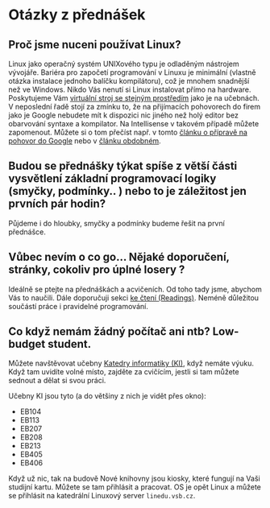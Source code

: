 # Otázky z přednášek

## Proč jsme nuceni používat Linux?

Linux jako operačný systém UNIXového typu je odladěným nástrojem vývojáře.
Bariéra pro započetí programování v Linuxu je minimální (vlastně otázka instalace jednoho balíčku kompilátoru), což je mnohem snadnější než ve Windows.
Nikdo Vás nenutí si Linux instalovat přímo na hardware. Poskytujeme Vám [virtuální stroj se stejným prostředím](vm.md) jako je na učebnách.
V neposlední řadě stojí za zmínku to, že na přijímacích pohovorech do firem jako je Google nebudete mít k dispozici nic jiného než holý editor bez obarvování syntaxe a kompilator.
Na Intellisense v takovém případě můžete zapomenout.
Můžete si o tom přečíst např. v tomto [článku o přípravě na pohovor do Google](https://psc-g.github.io/interviews/google/2020/02/25/interviewing-at-google.html)
nebo v [článku obdobném](http://steve-yegge.blogspot.com/2008/03/get-that-job-at-google.html).


## Budou se přednášky týkat spíše z větší části vysvětlení základní programovací logiky (smyčky, podmínky.. ) nebo to je záležitost jen prvních pár hodin?

Půjdeme i do hloubky, smyčky a podmínky budeme řešit na první přednášce.


## Vůbec nevím o co go... Nějaké doporučení, stránky, cokoliv pro úplné losery ?

Ideálně se ptejte na přednáškách a acvičeních. Od toho tady jsme, abychom Vás to naučili. Dále doporučuji sekci [ke čtení (Readings)](/readings.md). Neméně důležitou součástí práce i pravidelné programování.


## Co když nemám žádný počítač ani ntb? Low-budget student.

Můžete navštěvovat učebny [Katedry informatiky (KI)](http://www.cs.vsb.cz), když nemáte výuku. Když tam uvidíte volné místo, zajděte za cvičícím, jestli si tam můžete sednout a dělat si svou práci.

Učebny KI jsou tyto (a do většiny z nich je vidět přes okno):

- EB104
- EB113
- EB207
- EB208
- EB213
- EB405
- EB406

Když už nic, tak na budově Nové knihovny jsou kiosky, které fungují na Vaši studijní kartu. Můžete se tam přihlásit a pracovat. OS je opět Linux a můžete se přihlásit na katedrální Linuxový server `linedu.vsb.cz`.
